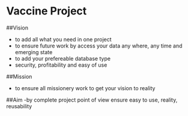 # Vaccine Project
##Vision
- to add all what you need in one project
- to ensure future work by access your data any where, any time and emerging state
- to add your prefereable database type
- security, profitability and easy of use

##Mission
- to ensure all missionery work to get your vision to reality

##Aim
-by complete project point of view ensure easy to use, reality, reusability

